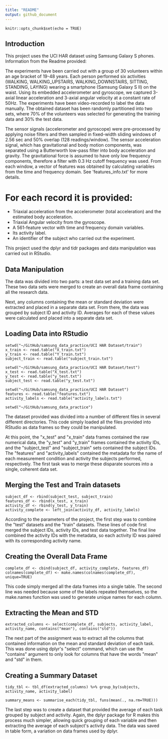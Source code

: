 ```yaml
---
title: "README"
output: github_document
---
```


```{r setup, include=FALSE}
knitr::opts_chunk$set(echo = TRUE)
```

## Introduction

This project uses the UCI HAR dataset using Samsung Galaxy S phones. Information from the Readme provided:

The experiments have been carried out with a group of 30 volunteers within an age bracket of 19-48 years. Each person performed six activities (WALKING, WALKING_UPSTAIRS, WALKING_DOWNSTAIRS, SITTING, STANDING, LAYING) wearing a smartphone (Samsung Galaxy S II) on the waist. Using its embedded accelerometer and gyroscope, we captured 3-axial linear acceleration and 3-axial angular velocity at a constant rate of 50Hz. The experiments have been video-recorded to label the data manually. The obtained dataset has been randomly partitioned into two sets, where 70% of the volunteers was selected for generating the training data and 30% the test data. 

The sensor signals (accelerometer and gyroscope) were pre-processed by applying noise filters and then sampled in fixed-width sliding windows of 2.56 sec and 50% overlap (128 readings/window). The sensor acceleration signal, which has gravitational and body motion components, was separated using a Butterworth low-pass filter into body acceleration and gravity. The gravitational force is assumed to have only low frequency components, therefore a filter with 0.3 Hz cutoff frequency was used. From each window, a vector of features was obtained by calculating variables from the time and frequency domain. See 'features_info.txt' for more details. 

For each record it is provided:
======================================

- Triaxial acceleration from the accelerometer (total acceleration) and the estimated body acceleration.
- Triaxial Angular velocity from the gyroscope. 
- A 561-feature vector with time and frequency domain variables. 
- Its activity label. 
- An identifier of the subject who carried out the experiment.

This project used the dplyr and tidr packages and data manipulation was carried out in RStudio. 

## Data Manipulation

The data was divided into two parts: a test data set and a training data set. These two data sets were merged to create an overall data frame containing all the research data. 

Next, any columns containing the mean or standard deviation were extracted and placed in a separate data set. From there, the data was grouped by subject ID and activity ID. Averages for each of these values were calculated and placed into a separate data set. 

## Loading Data into RStudio

```
setwd("~/GitHub/samsung_data_practice/UCI HAR Dataset/train")
x_train <- read.table("X_train.txt")
y_train <- read.table("Y_train.txt")
subject_train <- read.table("subject_train.txt")

setwd("~/GitHub/samsung_data_practice/UCI HAR Dataset/test")
x_test <- read.table("X_test.txt")
y_test <- read.table("y_test.txt")
subject_test <- read.table("y_test.txt")

setwd("~/GitHub/samsung_data_practice/UCI HAR Dataset")
features <- read.table("features.txt")
activity_labels <- read.table("activity_labels.txt")

setwd("~/GitHub/samsung_data_practice")
```
The dataset provided was divided into a number of different files in several different directories. This code simply loaded all the files provided into RStudio as data frames so they could be manipulated. 

At this point, the "x_test" and "x_train" data frames contained the raw numerical data, the "y_test" and "y_train" frames contained the activity IDs, and the "subject_test" and "subject_train" sets contained the subject IDs. The "features" and "activity_labels" contained the metadata for the name of each measurement condition and activity the subjects performed, respectively. The first task was to merge these disparate sources into a single, coherent data set.

## Merging the Test and Train datasets

```
subject_df <- rbind(subject_test, subject_train) 
features_df <- rbind(x_test, x_train)
activity_df <- rbind(y_test, y_train)
activity_complete <- left_join(activity_df, activity_labels)
```

According to the parameters of the project, the first step was to combine the "test" datasets and the "train" datasets. These lines of code first merged the subject IDs, activity IDs, and test data together. The final line combined the activity IDs with the metadata, so each activity ID was paired with its corresponding activity name. 

## Creating the Overall Data Frame

```
complete_df <- cbind(subject_df, activity_complete, features_df)
colnames(complete_df) <- make.names(colnames(complete_df), unique=TRUE)
```

This code simply merged all the data frames into a single table. The second line was needed because some of the labels repeated themselves, so the make.names function was used to generate unique names for each column. 

## Extracting the Mean and STD
```
extracted_columns <- select(complete_df, subjects, activity_label, activity_name, contains("mean"), contains("std"))
```
The next part of the assignment was to extract all the columns that contained information on the mean and standard deviation of each task. This was done using dplyr's "select" command, which can use the "contains" argument to only look for columns that have the words "mean" and "std" in them. 

## Creating a Summary Dataset
```
tidy_tbl <- tbl_df(extracted_columns) %>% group_by(subjects, activity_name, activity_label)

summary_means <- summarise_each(tidy_tbl, funs(mean(., na.rm=TRUE)))
```

The last step was to create a dataset that provided the average of each task grouped by subject and activity. Again, the dplyr package for R makes this process much simpler, allowing quick grouping of each variable and then extracting  the average of each subject's activity data. The data was saved in table form, a variation on data frames used by dplyr.